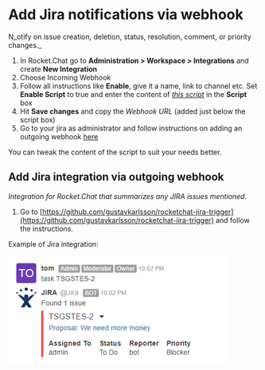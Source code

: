 # Add Jira notifications via webhook

N_otify on issue creation, deletion, status, resolution, comment, or priority changes._

1. In Rocket.Chat go to **Administration > Workspace > Integrations** and create **New Integration**
2. Choose Incoming Webhook
3. Follow all instructions like **Enable**, give it a name, link to channel etc. Set **Enable Script** to true and enter the content of [_this script_](https://github.com/malko/rocketchat-jira-hook/blob/master/jira-rocketchat-hook.js) in the **Script** box
4. Hit **Save changes** and copy the _Webhook URL_ (added just below the script box)
5. Go to your jira as administrator and follow instructions on adding an outgoing webhook [here](https://developer.atlassian.com/jiradev/jira-apis/webhooks#Webhooks-configureConfiguringawebhook)

You can tweak the content of the script to suit your needs better.

## Add Jira integration via outgoing webhook

_Integration for Rocket.Chat that summarizes any JIRA issues mentioned._

1. Go to [https://github.com/gustavkarlsson/rocketchat-jira-trigger](https://github.com/gustavkarlsson/rocketchat-jira-trigger) and follow the instructions.

Example of Jira integration:

![Jira integration](../../../../.gitbook/assets/Jira-webhook.png)
